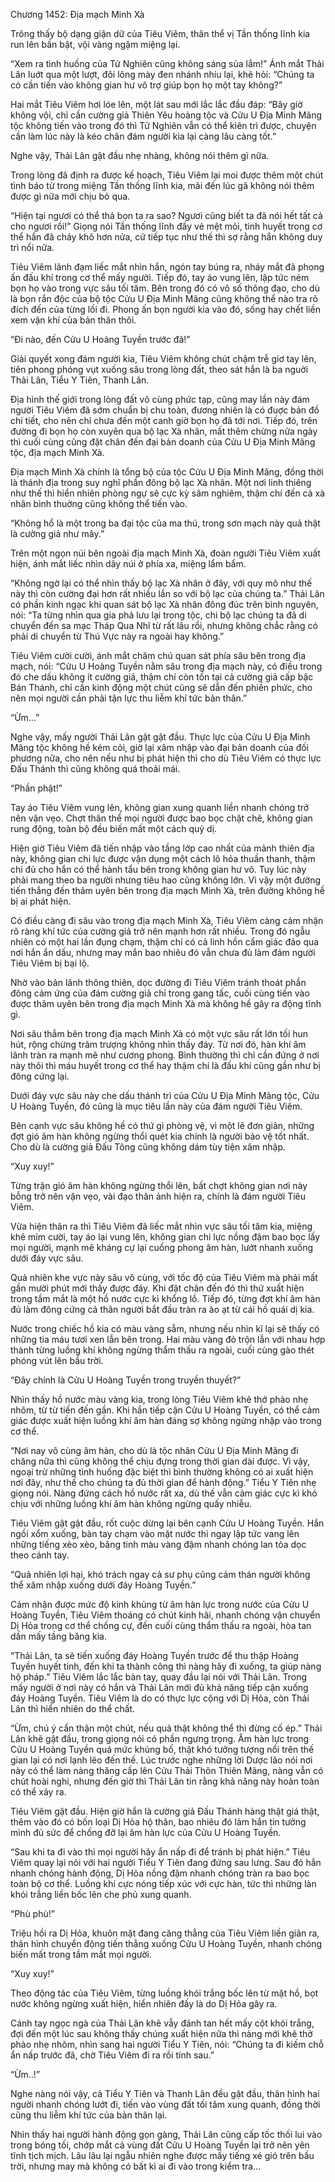 




Chương 1452: Địa mạch Minh Xà


Trông thấy bộ dạng giận dữ của Tiêu Viêm, thân thể vị Tần thống lĩnh kia run lên bần bật, vội vàng ngậm miệng lại.

“Xem ra tình huống của Tử Nghiên cũng không sáng sủa lắm!” Ánh mắt Thải Lân luớt qua một lượt, đôi lông mày đen nhánh nhíu lại, khẽ hỏi: “Chúng ta có cần tiến vào không gian hư vô trợ giúp bọn họ một tay không?”

Hai mắt Tiêu Viêm hơi lóe lên, một lát sau mới lắc lắc đầu đáp: “Bây giờ không vội, chỉ cần cường giả Thiên Yêu hoàng tộc và Cửu U Địa Minh Mãng tộc không tiến vào trong đó thì Tử Nghiên vẫn có thể kiên trì được, chuyện cần làm lúc này là kéo chân đám người kia lại càng lâu càng tốt.”

Nghe vậy, Thải Lân gật đầu nhẹ nhàng, không nói thêm gì nữa.

Trong lòng đã định ra được kế hoạch, Tiêu Viêm lại moi được thêm một chút tình báo từ trong miệng Tần thống lĩnh kia, mãi đến lúc gã không nói thêm được gì nữa mới chịu bỏ qua.

“Hiện tại ngươi có thể thả bọn ta ra sao? Ngươi cũng biết ta đã nói hết tất cả cho ngươi rồi!” Giọng nói Tần thống lĩnh đầy vẻ mệt mỏi, tinh huyết trong cơ thể hắn đã chảy khô hơn nửa, cứ tiếp tục như thế thì sợ rằng hắn không duy trì nổi nữa.

Tiêu Viêm lãnh đạm liếc mắt nhìn hắn, ngón tay búng ra, nháy mắt đã phong ấn đấu khí trong cơ thể mấy người. Tiếp đó, tay áo vung lên, lập tức ném bọn họ vào trong vực sâu tối tăm. Bên trong đó có vô số thông đạo, cho dù là bọn rắn độc của bộ tộc Cửu U Địa Minh Mãng cũng không thể nào tra rõ đích đến của từng lối đi. Phong ấn bọn người kia vào đó, sống hay chết liền xem vận khí của bản thân thôi.

“Đi nào, đến Cửu U Hoàng Tuyền trước đã!”

Giải quyết xong đám người kia, Tiêu Viêm không chút chậm trễ giơ tay lên, tiên phong phóng vụt xuống sâu trong lòng đất, theo sát hắn là ba nguời Thải Lân, Tiểu Y Tiên, Thanh Lân.

Địa hình thế giới trong lòng đất vô cùng phức tạp, cũng may lần này đám người Tiêu Viêm đã sớm chuẩn bị chu toàn, đương nhiên là có đuợc bản đồ chi tiết, cho nên chỉ chưa đến một canh giờ bọn họ đã tới nơi. Tiếp đó, trên đường đi bọn họ còn xuyên qua bộ lạc Xà nhân, mất thêm chừng nửa ngày thì cuối cùng cũng đặt chân đến đại bản doanh của Cửu U Địa Minh Mãng tộc, địa mạch Minh Xà.

Địa mạch Minh Xà chính là tổng bộ của tộc Cửu U Địa Minh Mãng, đồng thời là thánh địa trong suy nghĩ phần đông bộ lạc Xà nhân. Một nơi linh thiêng như thế thì hiển nhiên phòng ngự sẽ cực kỳ sâm nghiêm, thậm chí đến cả xà nhân bình thuờng cũng không thể tiến vào.

“Không hổ là một trong ba đại tộc của ma thú, trong sơn mạch này quả thật là cường giả như mây.”

Trên một ngọn núi bên ngoài địa mạch Minh Xà, đoàn người Tiêu Viêm xuất hiện, ánh mắt liếc nhìn dãy núi ở phía xa, miệng lẩm bẩm.

“Không ngờ lại có thể nhìn thấy bộ lạc Xà nhân ở đây, với quy mô như thế này thì còn cường đại hơn rất nhiều lần so với bộ lạc của chúng ta.” Thải Lân có phần kinh ngạc khi quan sát bộ lạc Xà nhân đông đúc trên bình nguyên, nói: “Ta từng nhìn qua gia phả lưu lại trong tộc, chi bộ lạc chúng ta đã di chuyển đến sa mạc Tháp Qua Nhĩ từ rất lâu rồi, nhưng không chắc rằng có phải di chuyển từ Thú Vực này ra ngoài hay không.”

Tiêu Viêm cười cười, ánh mắt chăm chú quan sát phía sâu bên trong địa mạch, nói: “Cửu U Hoàng Tuyền nằm sâu trong địa mạch này, có điều trong đó che dấu không ít cường giả, thậm chí còn tồn tại cả cường giả cấp bậc Bán Thánh, chỉ cần kinh động một chút cũng sẽ dẫn đến phiền phức, cho nên mọi người cần phải tận lực thu liễm khí tức bản thân.”

“Ừm…”

Nghe vậy, mấy người Thải Lân gật gật đầu. Thực lực của Cửu U Địa Minh Mãng tộc không hề kém cỏi, giờ lại xâm nhập vào đại bản doanh của đối phương nữa, cho nên nếu như bị phát hiện thì cho dù Tiêu Viêm có thực lực Đấu Thánh thì cũng không quá thoải mái.

“Phần phật!”

Tay áo Tiêu Viêm vung lên, không gian xung quanh liền nhanh chóng trở nên vặn vẹo. Chợt thân thể mọi người được bao bọc chặt chẽ, không gian rung động, toàn bộ đều biến mất một cách quỷ dị.

Hiện giờ Tiêu Viêm đã tiến nhập vào tầng lớp cao nhất của mảnh thiên địa này, không gian chi lực được vận dụng một cách lô hỏa thuần thanh, thậm chí đủ cho hắn có thể hành tẩu bên trong không gian hư vô. Tuy lúc này phải mang theo ba người nhưng tiêu hao cũng không lớn. Vì vậy một đường tiến thẳng đến thâm uyên bên trong địa mạch Minh Xà, trên đường không hề bị ai phát hiện.

Có điều càng đi sâu vào trong địa mạch Minh Xà, Tiêu Viêm càng cảm nhận rõ ràng khí tức của cường giả trở nên mạnh hơn rất nhiều. Trong đó ngẫu nhiên có một hai lần đụng chạm, thậm chí có cả linh hồn cẩm giác đảo qua nơi hắn ẩn dấu, nhưng may mắn bao nhiêu đó vẫn chưa đủ làm đám người Tiêu Viêm bị bại lộ.

Nhờ vào bản lãnh thông thiên, dọc đường đi Tiêu Viêm tránh thoát phần đông cảm ứng của đám cường giả chỉ trong gang tấc, cuối cùng tiến vào được thâm uyên bên trong địa mạch Minh Xà mà không hề gây ra động tĩnh gì.

Nơi sâu thẳm bên trong địa mạch Minh Xà có một vực sâu rất lớn tối hun hút, rộng chừng trăm trượng không nhìn thấy đáy. Từ nơi đó, hàn khí âm lãnh tràn ra mạnh mẽ như cương phong. Bình thường thì chỉ cần đứng ở nơi này thôi thì máu huyết trong cơ thể hay thậm chí là đấu khí cũng gần như bị đông cứng lại.

Dưới đáy vực sâu này che dấu thánh trì của Cửu U Địa Minh Mãng tộc, Cửu U Hoàng Tuyền, đó cũng là mục tiêu lần này của đám người Tiêu Viêm.

Bên cạnh vực sâu không hề có thứ gì phòng vệ, vì một lẽ đơn giản, những đợt gió âm hàn không ngừng thổi quét kia chính là người bảo vệ tốt nhất. Cho dù là cường giả Đấu Tông cũng không dám tùy tiện xâm nhập.

“Xuy xuy!”

Từng trận gió âm hàn không ngừng thổi lên, bất chợt không gian nơi này bỗng trở nên vặn vẹo, vài đạo thân ảnh hiện ra, chính là đám người Tiêu Viêm.

Vừa hiện thân ra thì Tiêu Viêm đã liếc mắt nhìn vực sâu tối tăm kia, miệng khẽ mỉm cười, tay áo lại vung lên, không gian chi lực nồng đậm bao bọc lấy mọi người, mạnh mẽ kháng cự lại cuồng phong âm hàn, lướt nhanh xuống dưới đáy vực sâu.

Quả nhiên khe vực này sâu vô cùng, với tốc độ của Tiêu Viêm mà phải mất gần mười phút mới thấy được đáy. Khi đặt chân đến đó thì thứ xuất hiện trong tầm mắt là một hồ nước cực kì khổng lồ. Tiếp đó, từng đợt khí âm hàn đủ làm đông cứng cả thân người bắt đầu tràn ra ào ạt từ cái hồ quái dị kia.

Nước trong chiếc hồ kia có màu vàng sẫm, nhưng nếu nhìn kĩ lại sẽ thấy có những tia máu tươi xen lẫn bên trong. Hai màu vàng đỏ trộn lẫn với nhau hợp thành từng luồng khí không ngừng thẩm thấu ra ngoài, cuối cùng gào thét phóng vút lên bầu trời.

“Đây chính là Cửu U Hoàng Tuyền trong truyền thuyết?”

Nhìn thấy hồ nước màu vàng kia, trong lòng Tiêu Viêm khẽ thở phào nhẹ nhõm, từ từ tiến đến gần. Khi hắn tiếp cận Cửu U Hoàng Tuyền, có thể cảm giác được xuất hiện luồng khí âm hàn đáng sợ không ngừng nhập vào trong cơ thể.

“Nơi nay vô cùng âm hàn, cho dù là tộc nhân Cửu U Địa Minh Mãng đi chăng nữa thì cũng không thể chịu đựng trong thời gian dài được. Vì vậy, ngoại trừ những tình huống đặc biệt thì bình thường không có ai xuất hiện nơi đây, như thế cho chúng ta đủ thời gian để hành động.” Tiểu Y Tiên nhẹ giọng nói. Nàng đứng cách hồ nước rất xa, dù thế vẫn cảm giác cực kì khó chịu với những luồng khí âm hàn không ngừng quấy nhiễu.

Tiêu Viêm gật gật đầu, rốt cuộc dừng lại bên cạnh Cửu U Hoàng Tuyền. Hắn ngồi xổm xuống, bàn tay chạm vào mặt nước thì ngay lập tức vang lên những tiếng xèo xèo, băng tinh màu vàng đậm nhanh chóng lan tỏa dọc theo cánh tay.

“Quả nhiên lợi hại, khó trách ngay cả sư phụ cũng cảm thán người không thể xâm nhập xuống dưới đáy Hoàng Tuyền.”

Cảm nhận được mức độ kinh khủng từ âm hàn lực trong nước của Cửu U Hoàng Tuyền, Tiêu Viêm thoáng có chút kinh hãi, nhanh chóng vận chuyển Dị Hỏa trong cơ thể chống cự, đến cuối cùng thẩm thấu ra ngoài, hòa tan dần mấy tầng băng kia.

“Thải Lân, ta sẽ tiến xuống đáy Hoàng Tuyền trước để thu thập Hoàng Tuyền huyết tinh, đến khi ta thành công thì nàng hãy đi xuống, ta giúp nàng hộ pháp.” Tiêu Viêm lắc lắc bàn tay, quay đầu lại nói với Thải Lân. Trong mấy người ở nơi này có hắn và Thải Lân mới đủ khả năng tiếp cận xuống đáy Hoàng Tuyền. Tiêu Viêm là do có thực lực cộng với Dị Hỏa, còn Thải Lân thì hiển nhiên do thể chất.

“Ừm, chú ý cẩn thận một chút, nếu quả thật không thể thì đừng cố ép.” Thải Lân khẽ gật đầu, trong giọng nói có phần ngưng trọng. Âm hàn lực trong Cửu U Hoàng Tuyền quá mức khủng bố, thật khó tưởng tượng nổi trên thế gian lại có nơi lạnh lẽo đến thế. Lúc trước nghe những lời Dược lão nói nơi này có thể làm nàng thăng cấp lên Cửu Thải Thôn Thiên Mãng, nàng vẫn có chút hoài nghi, nhưng đến giờ thì Thải Lân tin rằng khả năng này hoàn toàn có thể xảy ra.

Tiêu Viêm gật đầu. Hiện giờ hắn là cường giả Đấu Thánh hàng thật giá thật, thêm vào đó có bốn loại Dị Hỏa hộ thân, bao nhiêu đó làm hắn tin tưởng mình đủ sức để chống đỡ lại âm hàn lực của Cửu U Hoàng Tuyền.

“Sau khi ta đi vào thì mọi người hãy ẩn nấp đi để tránh bị phát hiện.” Tiêu Viêm quay lại nói với hai người Tiểu Y Tiên đang đứng sau lưng. Sau đó hắn nhanh chóng hành động, Dị Hỏa nồng đậm nhanh chóng tràn ra bao bọc toàn bộ cơ thể. Luồng khí cực nóng tiếp xúc với cực hàn, tức thì những làn khói trắng liền bốc lên che phủ xung quanh.

“Phù phù!”

Triệu hồi ra Dị Hỏa, khuôn mặt đang căng thẳng của Tiêu Viêm liền giãn ra, thân hình chuyển động tiến thẳng xuống Cửu U Hoàng Tuyền, nhanh chóng biến mất trong tầm mắt mọi người.

“Xuy xuy!”

Theo động tác của Tiêu Viêm, từng luồng khói trắng bốc lên từ mặt hồ, bọt nước không ngừng xuất hiện, hiển nhiên đấy là do Dị Hỏa gây ra.

Cánh tay ngọc ngà của Thải Lân khẽ vẫy đánh tan hết mấy cột khói trắng, đợi đến một lúc sau không thấy chúng xuất hiện nữa thì nàng mới khẽ thở phào nhẹ nhõm, nhìn sang hai người Tiểu Y Tiên, nói: “Chúng ta đi kiếm chỗ ẩn nấp trước đã, chờ Tiêu Viêm đi ra rồi tính sau.”

“Ừm..!”

Nghe nàng nói vậy, cả Tiểu Y Tiên và Thanh Lân đều gật đầu, thân hình hai người nhanh chóng lướt đi, tiến vào vùng đất tối tăm xung quanh, đồng thời cũng thu liễm khí tức của bản thân lại.

Nhìn thấy hai người hành động gọn gàng, Thải Lân cũng cấp tốc thối lui vào trong bóng tối, chớp mắt cả vùng đất Cửu U Hoàng Tuyền lại trở nên yên tĩnh tịch mịch. Lâu lâu lại ngẫu nhiên nghe được mấy tiếng xé gió trên bầu trời, nhưng may mà không có bất kì ai đi vào trong kiểm tra…





